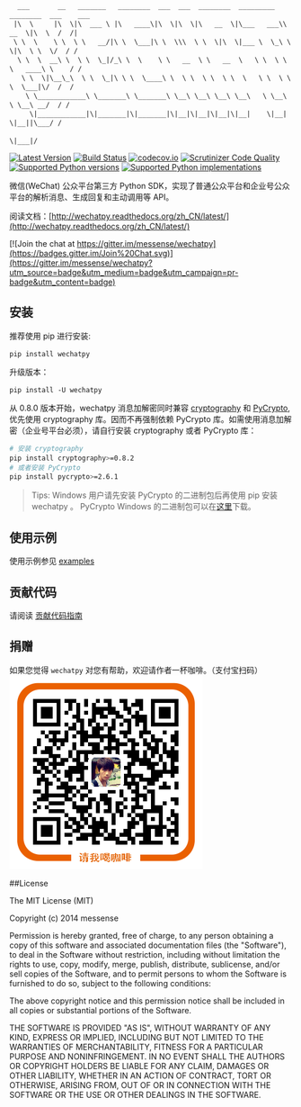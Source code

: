       ___       __   _______   ________  ___  ___  ________  _________  ________  ___    ___ 
     |\  \     |\  \|\  ___ \ |\   ____\|\  \|\  \|\   __  \|\___   ___\\   __  \|\  \  /  /|
     \ \  \    \ \  \ \   __/|\ \  \___|\ \  \\\  \ \  \|\  \|___ \  \_\ \  \|\  \ \  \/  / /
      \ \  \  __\ \  \ \  \_|/_\ \  \    \ \   __  \ \   __  \   \ \  \ \ \   ____\ \    / / 
       \ \  \|\__\_\  \ \  \_|\ \ \  \____\ \  \ \  \ \  \ \  \   \ \  \ \ \  \___|\/  /  /  
        \ \____________\ \_______\ \_______\ \__\ \__\ \__\ \__\   \ \__\ \ \__\ __/  / /    
         \|____________|\|_______|\|_______|\|__|\|__|\|__|\|__|    \|__|  \|__||\___/ /     
                                                                                \|___|/      

[![Latest Version](https://pypip.in/version/wechatpy/badge.svg)](https://pypi.python.org/pypi/wechatpy/)
[![Build Status](https://travis-ci.org/messense/wechatpy.svg?branch=master)](https://travis-ci.org/messense/wechatpy)
[![codecov.io](http://codecov.io/github/messense/wechatpy/coverage.svg?branch=master)](http://codecov.io/github/messense/wechatpy?branch=master)
[![Scrutinizer Code Quality](https://scrutinizer-ci.com/g/messense/wechatpy/badges/quality-score.png?b=master)](https://scrutinizer-ci.com/g/messense/wechatpy/?branch=master)
[![Supported Python versions](https://pypip.in/py_versions/wechatpy/badge.svg)](https://pypi.python.org/pypi/wechatpy/)
[![Supported Python implementations](https://pypip.in/implementation/wechatpy/badge.svg)](https://pypi.python.org/pypi/wechatpy/)

微信(WeChat) 公众平台第三方 Python SDK，实现了普通公众平台和企业号公众平台的解析消息、生成回复和主动调用等 API。

阅读文档：[http://wechatpy.readthedocs.org/zh_CN/latest/](http://wechatpy.readthedocs.org/zh_CN/latest/)

[![Join the chat at https://gitter.im/messense/wechatpy](https://badges.gitter.im/Join%20Chat.svg)](https://gitter.im/messense/wechatpy?utm_source=badge&utm_medium=badge&utm_campaign=pr-badge&utm_content=badge)

## 安装

推荐使用 pip 进行安装:

    pip install wechatpy

升级版本：

    pip install -U wechatpy

从 0.8.0 版本开始，wechatpy 消息加解密同时兼容 [cryptography](https://github.com/pyca/cryptography) 和 [PyCrypto](https://github.com/dlitz/pycrypto), 
优先使用 cryptography 库。因而不再强制依赖 PyCrypto 库。如需使用消息加解密（企业号平台必须），请自行安装 cryptography 或者 PyCrypto 库：

```bash
# 安装 cryptography
pip install cryptography>=0.8.2
# 或者安装 PyCrypto
pip install pycrypto>=2.6.1
```

> Tips: Windows 用户请先安装 PyCrypto 的二进制包后再使用 pip 安装 wechatpy 。 PyCrypto Windows 的二进制包可以在[这里](http://www.voidspace.org.uk/python/pycrypto-2.6.1/)下载。

## 使用示例

使用示例参见 [examples](examples/)

## 贡献代码

请阅读 [贡献代码指南](CONTRIBUTING.md)

## 捐赠

如果您觉得 ``wechatpy`` 对您有帮助，欢迎请作者一杯咖啡。（支付宝扫码）
![捐赠 wechatpy](assets/alipay.png)

##License

The MIT License (MIT)

Copyright (c) 2014 messense

Permission is hereby granted, free of charge, to any person obtaining a copy
of this software and associated documentation files (the "Software"), to deal
in the Software without restriction, including without limitation the rights
to use, copy, modify, merge, publish, distribute, sublicense, and/or sell
copies of the Software, and to permit persons to whom the Software is
furnished to do so, subject to the following conditions:

The above copyright notice and this permission notice shall be included in all
copies or substantial portions of the Software.

THE SOFTWARE IS PROVIDED "AS IS", WITHOUT WARRANTY OF ANY KIND, EXPRESS OR
IMPLIED, INCLUDING BUT NOT LIMITED TO THE WARRANTIES OF MERCHANTABILITY,
FITNESS FOR A PARTICULAR PURPOSE AND NONINFRINGEMENT. IN NO EVENT SHALL THE
AUTHORS OR COPYRIGHT HOLDERS BE LIABLE FOR ANY CLAIM, DAMAGES OR OTHER
LIABILITY, WHETHER IN AN ACTION OF CONTRACT, TORT OR OTHERWISE, ARISING FROM,
OUT OF OR IN CONNECTION WITH THE SOFTWARE OR THE USE OR OTHER DEALINGS IN THE
SOFTWARE.
